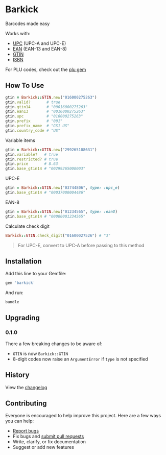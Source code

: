 # Barkick

Barcodes made easy

Works with:

- [UPC](https://en.wikipedia.org/wiki/Universal_Product_Code) (UPC-A and UPC-E)
- [EAN](https://en.wikipedia.org/wiki/International_Article_Number_%28EAN%29) (EAN-13 and EAN-8)
- [GTIN](https://en.wikipedia.org/wiki/Global_Trade_Item_Number)
- [ISBN](https://en.wikipedia.org/wiki/International_Standard_Book_Number)

For PLU codes, check out the [plu gem](https://github.com/ankane/plu)

## How To Use

```ruby
gtin = Barkick::GTIN.new("016000275263")
gtin.valid?       # true
gtin.gtin14       # "00016000275263"
gtin.ean13        # "0016000275263"
gtin.upc          # "016000275263"
gtin.prefix       # "001"
gtin.prefix_name  # "GS1 US"
gtin.country_code # "US"
```

Variable items

```ruby
gtin = Barkick::GTIN.new("299265108631")
gtin.variable?   # true
gtin.restricted? # true
gtin.price       # 8.63
gtin.base_gtin14 # "00299265000003"
```

UPC-E

```ruby
gtin = Barkick::GTIN.new("03744806", type: :upc_e)
gtin.base_gtin14 # "00037000004486"
```

EAN-8

```ruby
gtin = Barkick::GTIN.new("01234565", type: :ean8)
gtin.base_gtin14 # "00000001234565"
```

Calculate check digit

```ruby
Barkick::GTIN.check_digit("01600027526") # "3"
```

> For UPC-E, convert to UPC-A before passing to this method

## Installation

Add this line to your Gemfile:

```ruby
gem 'barkick'
```

And run:

```sh
bundle
```

## Upgrading

### 0.1.0

There a few breaking changes to be aware of:

- `GTIN` is now `Barkick::GTIN`
- 8-digit codes now raise an `ArgumentError` if `type` is not specified

## History

View the [changelog](https://github.com/ankane/barkick/blob/master/CHANGELOG.md)

## Contributing

Everyone is encouraged to help improve this project. Here are a few ways you can help:

- [Report bugs](https://github.com/ankane/barkick/issues)
- Fix bugs and [submit pull requests](https://github.com/ankane/barkick/pulls)
- Write, clarify, or fix documentation
- Suggest or add new features
